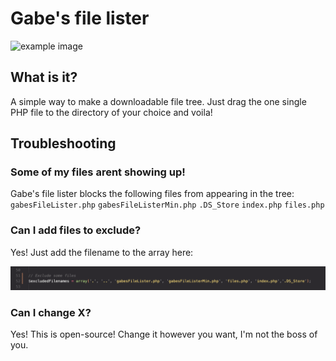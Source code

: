 # Gabe's file lister

![example image](img/image.png)

## What is it?
A simple way to make a downloadable file tree. Just drag the one single PHP file to the directory of your choice and voila!

## Troubleshooting
### Some of my files arent showing up!
Gabe's file lister blocks the following files from appearing in the tree: `gabesFileLister.php` `gabesFileListerMin.php` `.DS_Store` `index.php` `files.php`

### Can I add files to exclude?
Yes! Just add the filename to the array here:

![Line 52 buddy](img/exclude.png)

### Can I change X?
Yes! This is open-source! Change it however you want, I'm not the boss of you.